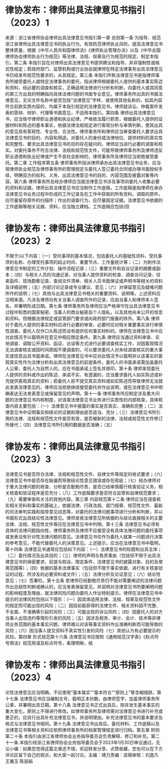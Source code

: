 # 律协发布：律师出具法律意见书指引（2023）1

来源：浙江省律师协会律师出具法律意见书指引第一章 总则第一条 为指导、规范浙江省律师出具法律意见书的执业行为，有效防范律师执业风险，提高法律意见书整体质量，根据《中华人民共和国律师法》《律师执业管理办法》以及《中华全国律师协会律师执业行为规范》等法律、法规、规章及行为规范的规定，制定本指引。第二条 本指引旨在对律师出具法律意见书提供建议和指导，并非强制性或格式性规定；若政府部门、监管机构或行业协会就律师在特定法律事务出具法律意见书已经发布规范性要求的，从其规定。第三条 本指引所称法律意见书是指律师事务所接受委托人就特定法律事务的委托，指派律师根据委托人提供的基本事实陈述和资料，经必要的调查和核实，正确适用法律进行分析和判断，向委托人或其同意的第三方出具的明确指向具体法律问题的书面专业意见。律师事务所出具的书面法律意见，无论文件名称中是否包括“法律意见”字样，或使用其他名称的，如其内容符合前款实质内容的，均属于本指引规定的法律意见书。律师就诉讼、仲裁案件发表的答辩、辩护、代理等书面意见，不适用本指引。第四条 律师出具法律意见书，应当恪守律师职业道德和执业纪律，严格依法履行职责，根据委托人提供的证据材料和陈述的基本事实，依据法律法规规定进行客观分析与审慎判断，使其出具的意见具有客观性、专业性、合法性。律师事务所和律师应当审查委托人要求出具法律意见书的目的、内容和用途。对委托人的身份或法律地位、提供材料的真实性和完整性、要求出具法律意见书的目的存在疑问的，律师应当进行必要的调查和核实。对委托事务不符合法律、法规和规范性文件，可能导致律师事务所及律师违反职业道德和执业纪律或产生不良社会影响的，律师事务所及律师应当拒绝接受委托。第二章 工作程序第五条 律师事务所指派律师承办出具法律意见书业务，应当按律师执业规范及律师事务所的管理规定与委托人签订委托合同或办理书面授权手续，明确双方的权利、义务、出具法律意见书的目的、内容范围及披露对象等内容。第六条 律师事务所及经办律师应当就法律意见书涉及事项向委托人收集必要的资料和证据。律师出具法律意见书应当制作工作底稿，工作底稿是指律师在承办法律意见书业务过程中形成的工作记录及在工作中获取的所有资料。调取的原件，应尽量留存原件的扫描件；作出的调查行为，应尽量固定证据。法律意见书依据的工作底稿等相关证据、资料，应当独立建档。工作底稿应包括(但

# 律协发布：律师出具法律意见书指引（2023）2

不限于)以下内容：（一）受托事项的基本情况，包括委托人的基础性资料、受托事项的名称、办理受托事项的起止时间、重要节点、工作量统计等；（二）为制作法律意见书制定的工作计划、操作流程记录；（三）重要文件和会议记录的摘要或副本；（四）与相关人员的沟通记录，对当事人提供资料的检查、调查访问记录、往来函件、现场勘察记录、查阅文件清单、相关人员书面保证或声明书等相关的资料及详细说明；（五）内部讨论记录或专业建议、意见；（六）对保留意见及疑难问题所作的说明；（七）其他与出具法律意见书相关的重要资料、说明等。上述资料应注明来源。凡涉及律师向有关当事人调查所作的记录，应由当事人和律师本人签名，并署明形成日期。第七条 律师事务所及律师应当严格保守在出具法律意见书过程中知悉的国家秘密、当事人的商业秘密及个人隐私，以及其他尚未公开的信息和资料。但根据法律规定或监管部门要求或向政府部门报备的除外。第八条 律师对于委托人提供的事实材料应进行必要的审查，必要时应对相关重要事实进行审慎性调查。委托人仅作口头陈述而没有提供任何事实材料的，律师在法律意见书中应对此情况予以载明并在意见中相应限定条件。第九条 律师应当通过资料审查、实地调查、调取公开资料、函证、访谈等方式进行必要调查核实工作，对因客观情况无法调查核实或因时间原因不便调查的，可以要求委托人对未经调查核实的重大事实或信息出具书面承诺。律师在法律意见书中应对此情况予以载明并以该事实的客观真实性作为法律分析和出具法律意见的前提条件。委托人的书面承诺需加盖委托人公章，委托人为自然人的，应在书面承诺上签名并捺印。第十条 律师发现委托人提供的资料或作出的陈述、承诺不实、有遗漏的，应当要求委托人如实陈述或补充提供客观真实的资料；若委托人拒不提交真实资料或如实陈述而导致律师无法就此发表法律意见的，律师应当拒绝继续接受委托并作出说明，或在法律意见书中明确表达无法发表意见或保留意见的声明。第十一条 律师事务所应制定涉及重大问题的法律意见书内核制度，对该类法律意见书业务进行实质性的内部核查，具体核查内容主要包括：（一）法律意见书中披露的事实是否真实、准确和完整；（二）法律意见书中证明事实和结论的证据和理由是否适当、充分；（三）法律意见书所引用的法律、法规和规范性文件是否有效，是否被新的法律、法规或规范性文件修订所替代；（四）法律意见书所引用的数据是否准确；（五）

# 律协发布：律师出具法律意见书指引（2023）3

法律意见书是否符合法律、法规和规范性文件、自律文件等规定的格式要求；（六）法律意见书中是否存在缺漏而导致结论性意见错误或存在瑕疵；（七）经办律师对于重大法律问题的核查、分析是否勤勉尽责，是否已经审慎履行核查验证义务，相关核查和验证程序是否充分；（八）工作底稿要求是否符合监管和自律规范要求；（九）需要审查和关注的其他内容。第三章 内容规范第十二条 律师应当在调查核实相关资料和事实的基础上，依据法律、行政法规、部门规章、规范性文件、最新的司法审判实践和指导意见动态等，对委托的法律问题事项进行分析和判断，并以书面形式出具结论性法律意见。律师发表法律意见所依据的与结论直接相关的主要法律、法规、规范性文件等应在法律意见书中列明。第十三条 法律意见书必须有具体的法律问题指向性，律师事务所及律师不应接受没有具体法律问题的委托事项或发表没有针对性法律问题的意见。法律意见书仅作为委托人就某一问题进行决策的参考意见，不能代替委托人的决策意见。上述提示，应当在法律意见书中载明。第十四条 法律意见书通常应包括如下内容：（一）法律意见书的标题和出具主体；（二）委托情况及出具目的；（三）律师的声明与免责事由（包括但不限于出具法律意见书的保密要求、前提与假设、限定条件、法律意见书的披露对象、目的及使用范围等）；（四）依据的基本法律事实（包括但不限于事实依据、进行有关核查验证的过程、所涉及的必要资料或文件）；（五）法律分析及论证意见；（六）结论性意见；（七）签署栏。第十五条 若律师已经勤勉尽责仍不能对需要阐述的法律问题作出总结性判断或确认的，应当发表保留意见，并说明对法律意见书所要阐明问题的影响程度及理由，就法律风险问题向委托人作出特别提示。律师在法律意见书中提示的法律风险包括以下情形：（一）因具体适用法律、法规、规章及规范性文件的规定而可能出现的风险；（二）因目前能获得的法律文件、相关资料因不完整、不全面、不准确等引起的风险；（三）可能出现的诉讼风险；（四）因委托人的对方当事人出现违约等情形引发的风险；（五）因涉及税务、审计、会计、技术等非律师业务范围的基本事实问题，律师难以对该等事实资料作出准确判断而可能导致的风险；（六）因当事人提交资料不真实性引发的风险（七）其他认为有必要提示的风险。第四章 形式规范第十六条 法律意见书应按照《通用规范汉字表》《标点符号用法》规范用语及标点符号，条理明晰，结

# 律协发布：律师出具法律意见书指引（2023）4

论性法律意见应当明确，不应使用“基本属实”“基本符合”“原则上”等含糊措辞。第十七条 法律意见书应当编制文号，载明正本份数，由律师签字，加盖律师事务所公章，并署明出具日期。第十八条 法律意见书正式出具后，除非发生基本事实的重大变化，原则上不得进行修改。如律师事务所及律师需对法律意见书进行补充或更正的，应另行出具补充法律意见书，并说明理由。补充法律意见书的基本要求及格式与法律意见书相同。第十九条 法律意见书出具后，委托材料、工作底稿以及法律意见书等相关资料应依照律师事务所的档案管理规定进行归档。第五章 附则第二十条 本指引由浙江省律师协会业务指导委员会负责解释、修订和补充。第二十一条 本指引经浙江省律师协会业务指导委员会于2023年1月30日审议通过。无讼小编：如果您觉得这篇文章还不错，欢迎转发分享、点赞收藏，您也可以在下方评论区留下自己的观点，和大家一起讨论。主编：靖力责编：梁萌审核：刘逸凡 王雅玉 陈丽娟

